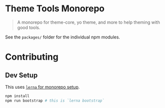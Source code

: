 # Theme Tools Monorepo

> A monorepo for theme-core, yo theme, and more to help theming with good tools.

See the `packages/` folder for the individual npm modules.

# Contributing

## Dev Setup

This uses [`lerna` for monorepo setup](https://github.com/lerna/lerna).

```bash
npm install
npm run bootstrap # this is `lerna bootstrap`
```
